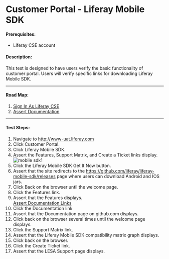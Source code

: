 Customer Portal - Liferay Mobile SDK
====================================

#### Prerequisites: ####
* Liferay CSE account


#### Description: ####
This test is designed to have users verify the basic functionality of customer portal. Users will verify specific links for downloading Liferay Mobile SDK.

****
#### Road Map: ####
1. [Sign In As Liferay CSE](#SignInAsLiferayCSE)
1. [Assert Documentation](#AssertDocumentation)


****

#### Test Steps: ####
1. <a href="#SignInAsLiferayCSE" name="SignInAsLiferayCSE"></a>Navigate to http://www-uat.liferay.com
1. Click Customer Portal.
1. Click Liferay Mobile SDK.
1. Assert the Features, Support Matrix, and Create a Ticket links display.    
![mobile sdk1](https://github.com/liferay/liferay-qa-ee/raw/master/customer-portal/images/mobile-sdk01.jpg)
1. Click the Liferay Mobile SDK Get It Now button.
1. Assert that the site redirects to the https://github.com/liferay/liferay-mobile-sdk/releases page where users can download Android and IOS jars.
1. Click Back on the browser until the welcome page. 
1. Click the Features link.
1. Assert that the Features displays.    
<a href="#AssertDocumentation" name="AssertDocumentation">Assert Documentation Links</a>
1. Click the Documentation link
1. Assert that the Documentation page on github.com displays.
1. Click back on the browser several times until the welcome page displays.
1. Click the Support Matrix link.
1. Assert that the Liferay Mobile SDK compatibility matrix graph displays.
1. Click back on the browser.
1. Click the Create Ticket link.
1. Assert that the LESA Support page displays.
 